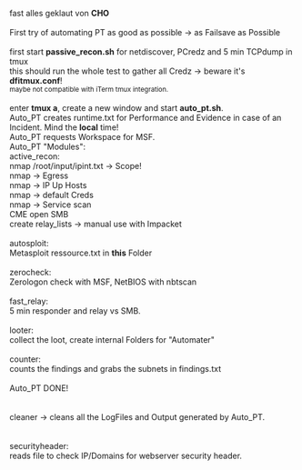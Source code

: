 fast alles geklaut von <b>CHO</b> <br>
<br>
First try of automating PT as good as possible -> as Failsave as Possible<br>
<br>
first start <b>passive_recon.sh</b> for netdiscover, PCredz and 5 min TCPdump in tmux <br>
this should run the whole test to gather all Credz -> beware it's <b>dfitmux.conf</b>!<br>
<small>maybe not compatible with iTerm tmux integration.</small><br><br>
enter <b>tmux a</b>, create a new window and start <b>auto_pt.sh</b>.<br>
Auto_PT creates runtime.txt for Performance and Evidence in case of an Incident. Mind the <b>local</b> time!<br>
Auto_PT requests Workspace for MSF.<br>
Auto_PT "Modules":<br>
active_recon: <br>
nmap /root/input/ipint.txt -> Scope!<br>
nmap -> Egress<br>
nmap -> IP Up Hosts<br>
nmap -> default Creds<br>
nmap -> Service scan<br>
CME open SMB<br>
create relay_lists -> manual use with Impacket<br>
<br>
autosploit:<br>
Metasploit ressource.txt in <b>this</b> Folder<br>
<br>
zerocheck:<br>
Zerologon check with MSF, NetBIOS with nbtscan<br>
<br>
fast_relay:<br>
5 min responder and relay vs SMB.<br>
<br>
looter:<br>
collect the loot, create internal Folders for "Automater"<br>
<br>
counter:<br>
counts the findings and grabs the subnets in findings.txt<br>
<br>
Auto_PT DONE!<br>
<br><br>
cleaner -> cleans all the LogFiles and Output generated by Auto_PT.<br>
<br><br>
securityheader:<br>
reads file to check IP/Domains for webserver security header.<br>
